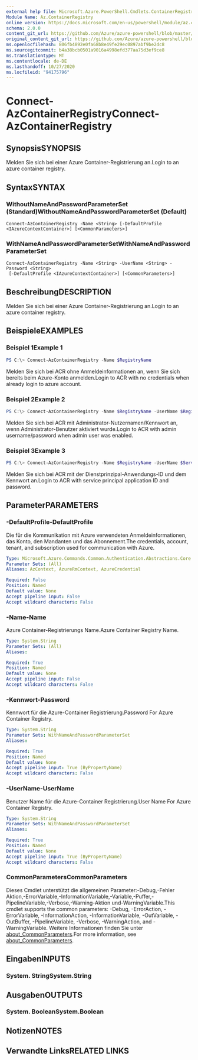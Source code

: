 ```yaml
---
external help file: Microsoft.Azure.PowerShell.Cmdlets.ContainerRegistry.dll-Help.xml
Module Name: Az.ContainerRegistry
online version: https://docs.microsoft.com/en-us/powershell/module/az.containerregistry/connect-azcontainerregistry
schema: 2.0.0
content_git_url: https://github.com/Azure/azure-powershell/blob/master/src/ContainerRegistry/ContainerRegistry/help/Connect-AzContainerRegistry.md
original_content_git_url: https://github.com/Azure/azure-powershell/blob/master/src/ContainerRegistry/ContainerRegistry/help/Connect-AzContainerRegistry.md
ms.openlocfilehash: 806fb4892e0fa68b8e49fe29ec0897abf9be2dc8
ms.sourcegitcommit: b4a38bcb0501a9016a4998efd377aa75d3ef9ce8
ms.translationtype: MT
ms.contentlocale: de-DE
ms.lasthandoff: 10/27/2020
ms.locfileid: "94175796"
---
```

# <span data-ttu-id="51191-101">Connect-AzContainerRegistry</span><span class="sxs-lookup"><span data-stu-id="51191-101">Connect-AzContainerRegistry</span></span>

## <span data-ttu-id="51191-102">Synopsis</span><span class="sxs-lookup"><span data-stu-id="51191-102">SYNOPSIS</span></span>
<span data-ttu-id="51191-103">Melden Sie sich bei einer Azure Container-Registrierung an.</span><span class="sxs-lookup"><span data-stu-id="51191-103">Login to an azure container registry.</span></span>

## <span data-ttu-id="51191-104">Syntax</span><span class="sxs-lookup"><span data-stu-id="51191-104">SYNTAX</span></span>

### <span data-ttu-id="51191-105">WithoutNameAndPasswordParameterSet (Standard)</span><span class="sxs-lookup"><span data-stu-id="51191-105">WithoutNameAndPasswordParameterSet (Default)</span></span>
```
Connect-AzContainerRegistry -Name <String> [-DefaultProfile <IAzureContextContainer>] [<CommonParameters>]
```

### <span data-ttu-id="51191-106">WithNameAndPasswordParameterSet</span><span class="sxs-lookup"><span data-stu-id="51191-106">WithNameAndPasswordParameterSet</span></span>
```
Connect-AzContainerRegistry -Name <String> -UserName <String> -Password <String>
 [-DefaultProfile <IAzureContextContainer>] [<CommonParameters>]
```

## <span data-ttu-id="51191-107">Beschreibung</span><span class="sxs-lookup"><span data-stu-id="51191-107">DESCRIPTION</span></span>
<span data-ttu-id="51191-108">Melden Sie sich bei einer Azure Container-Registrierung an.</span><span class="sxs-lookup"><span data-stu-id="51191-108">Login to an azure container registry.</span></span>

## <span data-ttu-id="51191-109">Beispiele</span><span class="sxs-lookup"><span data-stu-id="51191-109">EXAMPLES</span></span>

### <span data-ttu-id="51191-110">Beispiel 1</span><span class="sxs-lookup"><span data-stu-id="51191-110">Example 1</span></span>
```powershell
PS C:\> Connect-AzContainerRegistry -Name $RegistryName
```

<span data-ttu-id="51191-111">Melden Sie sich bei ACR ohne Anmeldeinformationen an, wenn Sie sich bereits beim Azure-Konto anmelden.</span><span class="sxs-lookup"><span data-stu-id="51191-111">Login to ACR with no credentials when already login to azure account.</span></span>

### <span data-ttu-id="51191-112">Beispiel 2</span><span class="sxs-lookup"><span data-stu-id="51191-112">Example 2</span></span>
```powershell
PS C:\> Connect-AzContainerRegistry -Name $RegistryName -UserName $RegistryName -Password $AdminPassWord
```

<span data-ttu-id="51191-113">Melden Sie sich bei ACR mit Administrator-Nutzernamen/Kennwort an, wenn Administrator-Benutzer aktiviert wurde.</span><span class="sxs-lookup"><span data-stu-id="51191-113">Login to ACR with admin username/password when admin user was enabled.</span></span>

### <span data-ttu-id="51191-114">Beispiel 3</span><span class="sxs-lookup"><span data-stu-id="51191-114">Example 3</span></span>
```powershell
PS C:\> Connect-AzContainerRegistry -Name $RegistryName -UserName $ServicePrincipal -Password $ServicePrincipalPassword
```

<span data-ttu-id="51191-115">Melden Sie sich bei ACR mit der Dienstprinzipal-Anwendungs-ID und dem Kennwort an.</span><span class="sxs-lookup"><span data-stu-id="51191-115">Login to ACR with service principal application ID and password.</span></span>

## <span data-ttu-id="51191-116">Parameter</span><span class="sxs-lookup"><span data-stu-id="51191-116">PARAMETERS</span></span>

### <span data-ttu-id="51191-117">-DefaultProfile</span><span class="sxs-lookup"><span data-stu-id="51191-117">-DefaultProfile</span></span>
<span data-ttu-id="51191-118">Die für die Kommunikation mit Azure verwendeten Anmeldeinformationen, das Konto, den Mandanten und das Abonnement.</span><span class="sxs-lookup"><span data-stu-id="51191-118">The credentials, account, tenant, and subscription used for communication with Azure.</span></span>

```yaml
Type: Microsoft.Azure.Commands.Common.Authentication.Abstractions.Core.IAzureContextContainer
Parameter Sets: (All)
Aliases: AzContext, AzureRmContext, AzureCredential

Required: False
Position: Named
Default value: None
Accept pipeline input: False
Accept wildcard characters: False
```

### <span data-ttu-id="51191-119">-Name</span><span class="sxs-lookup"><span data-stu-id="51191-119">-Name</span></span>
<span data-ttu-id="51191-120">Azure Container-Registrierungs Name.</span><span class="sxs-lookup"><span data-stu-id="51191-120">Azure Container Registry Name.</span></span>

```yaml
Type: System.String
Parameter Sets: (All)
Aliases:

Required: True
Position: Named
Default value: None
Accept pipeline input: False
Accept wildcard characters: False
```

### <span data-ttu-id="51191-121">-Kennwort</span><span class="sxs-lookup"><span data-stu-id="51191-121">-Password</span></span>
<span data-ttu-id="51191-122">Kennwort für die Azure-Container Registrierung.</span><span class="sxs-lookup"><span data-stu-id="51191-122">Password For Azure Container Registry.</span></span>

```yaml
Type: System.String
Parameter Sets: WithNameAndPasswordParameterSet
Aliases:

Required: True
Position: Named
Default value: None
Accept pipeline input: True (ByPropertyName)
Accept wildcard characters: False
```

### <span data-ttu-id="51191-123">-UserName</span><span class="sxs-lookup"><span data-stu-id="51191-123">-UserName</span></span>
<span data-ttu-id="51191-124">Benutzer Name für die Azure-Container Registrierung.</span><span class="sxs-lookup"><span data-stu-id="51191-124">User Name For Azure Container Registry.</span></span>

```yaml
Type: System.String
Parameter Sets: WithNameAndPasswordParameterSet
Aliases:

Required: True
Position: Named
Default value: None
Accept pipeline input: True (ByPropertyName)
Accept wildcard characters: False
```

### <span data-ttu-id="51191-125">CommonParameters</span><span class="sxs-lookup"><span data-stu-id="51191-125">CommonParameters</span></span>
<span data-ttu-id="51191-126">Dieses Cmdlet unterstützt die allgemeinen Parameter:-Debug,-Fehler Aktion,-ErrorVariable,-InformationVariable,-Variable,-Puffer,-PipelineVariable,-Verbose,-Warning-Aktion und-WarningVariable.</span><span class="sxs-lookup"><span data-stu-id="51191-126">This cmdlet supports the common parameters: -Debug, -ErrorAction, -ErrorVariable, -InformationAction, -InformationVariable, -OutVariable, -OutBuffer, -PipelineVariable, -Verbose, -WarningAction, and -WarningVariable.</span></span> <span data-ttu-id="51191-127">Weitere Informationen finden Sie unter [about_CommonParameters](http://go.microsoft.com/fwlink/?LinkID=113216).</span><span class="sxs-lookup"><span data-stu-id="51191-127">For more information, see [about_CommonParameters](http://go.microsoft.com/fwlink/?LinkID=113216).</span></span>

## <span data-ttu-id="51191-128">Eingaben</span><span class="sxs-lookup"><span data-stu-id="51191-128">INPUTS</span></span>

### <span data-ttu-id="51191-129">System. String</span><span class="sxs-lookup"><span data-stu-id="51191-129">System.String</span></span>

## <span data-ttu-id="51191-130">Ausgaben</span><span class="sxs-lookup"><span data-stu-id="51191-130">OUTPUTS</span></span>

### <span data-ttu-id="51191-131">System. Boolean</span><span class="sxs-lookup"><span data-stu-id="51191-131">System.Boolean</span></span>

## <span data-ttu-id="51191-132">Notizen</span><span class="sxs-lookup"><span data-stu-id="51191-132">NOTES</span></span>

## <span data-ttu-id="51191-133">Verwandte Links</span><span class="sxs-lookup"><span data-stu-id="51191-133">RELATED LINKS</span></span>
